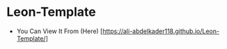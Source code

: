 # Leon-Template
- You Can View It From  (Here) [https://ali-abdelkader118.github.io/Leon-Template/]
